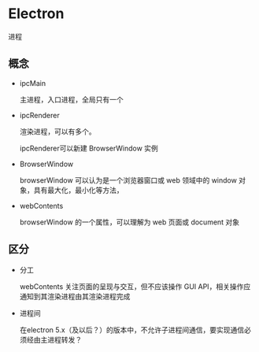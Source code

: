 # Electron

进程

## 概念

- ipcMain

  主进程，入口进程，全局只有一个

- ipcRenderer

  渲染进程，可以有多个。

  ipcRenderer可以新建 BrowserWindow 实例

- BrowserWindow

  browserWindow 可以认为是一个浏览器窗口或 web 领域中的 window 对象，具有最大化，最小化等方法，

- webContents

  browserWindow 的一个属性，可以理解为 web 页面或 document 对象

## 区分

- 分工

  webContents 关注页面的呈现与交互，但不应该操作 GUI API，相关操作应通知到其渲染进程由其渲染进程完成

- 进程间

  在electron 5.x（及以后？）的版本中，不允许子进程间通信，要实现通信必须经由主进程转发？